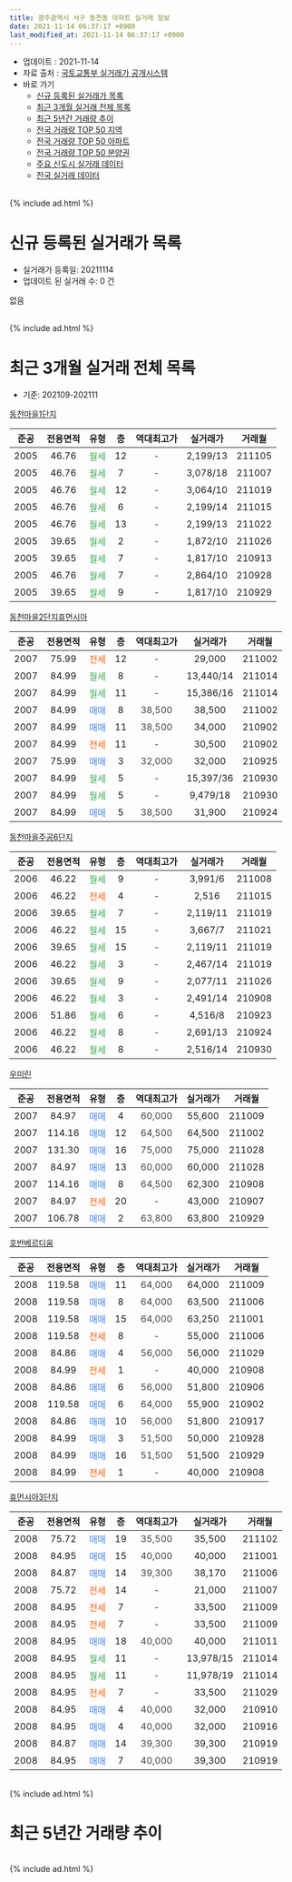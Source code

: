 ```yaml
---
title: 광주광역시 서구 동천동 아파트 실거래 정보
date: 2021-11-14 06:37:17 +0900
last_modified_at: 2021-11-14 06:37:17 +0900
---
```


* 업데이트 : 2021-11-14
* 자료 출처 : [국토교통부 실거래가 공개시스템](http://rt.molit.go.kr)
* 바로 가기
    * [신규 등록된 실거래가 목록](#신규-등록된-실거래가-목록)
    * [최근 3개월 실거래 전체 목록](#최근-3개월-실거래-전체-목록)
    * [최근 5년간 거래량 추이](#최근-5년간-거래량-추이)
    * [전국 거래량 TOP 50 지역](https://inasie.github.io/apt-trade-info/최근-3개월-전국에서-가장-거래가-많이-발생한-지역)
    * [전국 거래량 TOP 50 아파트](https://inasie.github.io/apt-trade-info/최근-3개월-전국에서-가장-거래가-많이-발생한-아파트)
    * [전국 거래량 TOP 50 분양권](https://inasie.github.io/apt-trade-info/최근-3개월-전국에서-가장-거래가-많이-발생한-분양권)
    * [주요 신도시 실거래 데이터](https://inasie.github.io/apt-trade-info/주요-신도시)
    * [전국 실거래 데이터](https://inasie.github.io/apt-trade-info/전국)
<br>
{% include ad.html %}
<br>

# 신규 등록된 실거래가 목록
* 실거래가 등록일: 20211114
* 업데이트 된 실거래 수: 0 건

없음

<br>
{% include ad.html %}
<br>

# 최근 3개월 실거래 전체 목록
* 기준: 202109-202111


[동천마을1단지](https://search.naver.com/search.naver?query=%EA%B4%91%EC%A3%BC%EA%B4%91%EC%97%AD%EC%8B%9C+%EC%84%9C%EA%B5%AC+%EB%8F%99%EC%B2%9C%EB%8F%99+%EB%8F%99%EC%B2%9C%EB%A7%88%EC%9D%841%EB%8B%A8%EC%A7%80)

|준공|전용면적|유형|층|역대최고가|실거래가|거래월|
|:---:|:---:|:---:|:---:|:---:|:---:|:---:|
|2005|46.76|<span style="color:#34a853">월세</span>|12|<span style="color:#444444">-</span>|2,199/13|211105|
|2005|46.76|<span style="color:#34a853">월세</span>|7|<span style="color:#444444">-</span>|3,078/18|211007|
|2005|46.76|<span style="color:#34a853">월세</span>|12|<span style="color:#444444">-</span>|3,064/10|211019|
|2005|46.76|<span style="color:#34a853">월세</span>|6|<span style="color:#444444">-</span>|2,199/14|211015|
|2005|46.76|<span style="color:#34a853">월세</span>|13|<span style="color:#444444">-</span>|2,199/13|211022|
|2005|39.65|<span style="color:#34a853">월세</span>|2|<span style="color:#444444">-</span>|1,872/10|211026|
|2005|39.65|<span style="color:#34a853">월세</span>|7|<span style="color:#444444">-</span>|1,817/10|210913|
|2005|46.76|<span style="color:#34a853">월세</span>|7|<span style="color:#444444">-</span>|2,864/10|210928|
|2005|39.65|<span style="color:#34a853">월세</span>|9|<span style="color:#444444">-</span>|1,817/10|210929|

[동천마을2단지휴먼시아](https://search.naver.com/search.naver?query=%EA%B4%91%EC%A3%BC%EA%B4%91%EC%97%AD%EC%8B%9C+%EC%84%9C%EA%B5%AC+%EB%8F%99%EC%B2%9C%EB%8F%99+%EB%8F%99%EC%B2%9C%EB%A7%88%EC%9D%842%EB%8B%A8%EC%A7%80%ED%9C%B4%EB%A8%BC%EC%8B%9C%EC%95%84)

|준공|전용면적|유형|층|역대최고가|실거래가|거래월|
|:---:|:---:|:---:|:---:|:---:|:---:|:---:|
|2007|75.99|<span style="color:#ff5a00">전세</span>|12|<span style="color:#444444">-</span>|29,000|211002|
|2007|84.99|<span style="color:#34a853">월세</span>|8|<span style="color:#444444">-</span>|13,440/14|211014|
|2007|84.99|<span style="color:#34a853">월세</span>|11|<span style="color:#444444">-</span>|15,386/16|211014|
|2007|84.99|<span style="color:#4285f3">매매</span>|8|<span style="color:#444444">38,500</span>|38,500|211002|
|2007|84.99|<span style="color:#4285f3">매매</span>|11|<span style="color:#444444">38,500</span>|34,000|210902|
|2007|84.99|<span style="color:#ff5a00">전세</span>|11|<span style="color:#444444">-</span>|30,500|210902|
|2007|75.99|<span style="color:#4285f3">매매</span>|3|<span style="color:#444444">32,000</span>|32,000|210925|
|2007|84.99|<span style="color:#34a853">월세</span>|5|<span style="color:#444444">-</span>|15,397/36|210930|
|2007|84.99|<span style="color:#34a853">월세</span>|5|<span style="color:#444444">-</span>|9,479/18|210930|
|2007|84.99|<span style="color:#4285f3">매매</span>|5|<span style="color:#444444">38,500</span>|31,900|210924|

[동천마을주공6단지](https://search.naver.com/search.naver?query=%EA%B4%91%EC%A3%BC%EA%B4%91%EC%97%AD%EC%8B%9C+%EC%84%9C%EA%B5%AC+%EB%8F%99%EC%B2%9C%EB%8F%99+%EB%8F%99%EC%B2%9C%EB%A7%88%EC%9D%84%EC%A3%BC%EA%B3%B56%EB%8B%A8%EC%A7%80)

|준공|전용면적|유형|층|역대최고가|실거래가|거래월|
|:---:|:---:|:---:|:---:|:---:|:---:|:---:|
|2006|46.22|<span style="color:#34a853">월세</span>|9|<span style="color:#444444">-</span>|3,991/6|211008|
|2006|46.22|<span style="color:#ff5a00">전세</span>|4|<span style="color:#444444">-</span>|2,516|211015|
|2006|39.65|<span style="color:#34a853">월세</span>|7|<span style="color:#444444">-</span>|2,119/11|211019|
|2006|46.22|<span style="color:#34a853">월세</span>|15|<span style="color:#444444">-</span>|3,667/7|211021|
|2006|39.65|<span style="color:#34a853">월세</span>|15|<span style="color:#444444">-</span>|2,119/11|211019|
|2006|46.22|<span style="color:#34a853">월세</span>|3|<span style="color:#444444">-</span>|2,467/14|211019|
|2006|39.65|<span style="color:#34a853">월세</span>|9|<span style="color:#444444">-</span>|2,077/11|211026|
|2006|46.22|<span style="color:#34a853">월세</span>|3|<span style="color:#444444">-</span>|2,491/14|210908|
|2006|51.86|<span style="color:#34a853">월세</span>|6|<span style="color:#444444">-</span>|4,516/8|210923|
|2006|46.22|<span style="color:#34a853">월세</span>|8|<span style="color:#444444">-</span>|2,691/13|210924|
|2006|46.22|<span style="color:#34a853">월세</span>|8|<span style="color:#444444">-</span>|2,516/14|210930|

[우미린](https://search.naver.com/search.naver?query=%EA%B4%91%EC%A3%BC%EA%B4%91%EC%97%AD%EC%8B%9C+%EC%84%9C%EA%B5%AC+%EB%8F%99%EC%B2%9C%EB%8F%99+%EC%9A%B0%EB%AF%B8%EB%A6%B0)

|준공|전용면적|유형|층|역대최고가|실거래가|거래월|
|:---:|:---:|:---:|:---:|:---:|:---:|:---:|
|2007|84.97|<span style="color:#4285f3">매매</span>|4|<span style="color:#444444">60,000</span>|55,600|211009|
|2007|114.16|<span style="color:#4285f3">매매</span>|12|<span style="color:#444444">64,500</span>|64,500|211002|
|2007|131.30|<span style="color:#4285f3">매매</span>|16|<span style="color:#444444">75,000</span>|75,000|211028|
|2007|84.97|<span style="color:#4285f3">매매</span>|13|<span style="color:#444444">60,000</span>|60,000|211028|
|2007|114.16|<span style="color:#4285f3">매매</span>|8|<span style="color:#444444">64,500</span>|62,300|210908|
|2007|84.97|<span style="color:#ff5a00">전세</span>|20|<span style="color:#444444">-</span>|43,000|210907|
|2007|106.78|<span style="color:#4285f3">매매</span>|2|<span style="color:#444444">63,800</span>|63,800|210929|

[호반베르디움](https://search.naver.com/search.naver?query=%EA%B4%91%EC%A3%BC%EA%B4%91%EC%97%AD%EC%8B%9C+%EC%84%9C%EA%B5%AC+%EB%8F%99%EC%B2%9C%EB%8F%99+%ED%98%B8%EB%B0%98%EB%B2%A0%EB%A5%B4%EB%94%94%EC%9B%80)

|준공|전용면적|유형|층|역대최고가|실거래가|거래월|
|:---:|:---:|:---:|:---:|:---:|:---:|:---:|
|2008|119.58|<span style="color:#4285f3">매매</span>|11|<span style="color:#444444">64,000</span>|64,000|211009|
|2008|119.58|<span style="color:#4285f3">매매</span>|8|<span style="color:#444444">64,000</span>|63,500|211006|
|2008|119.58|<span style="color:#4285f3">매매</span>|15|<span style="color:#444444">64,000</span>|63,250|211001|
|2008|119.58|<span style="color:#ff5a00">전세</span>|8|<span style="color:#444444">-</span>|55,000|211006|
|2008|84.86|<span style="color:#4285f3">매매</span>|4|<span style="color:#444444">56,000</span>|56,000|211029|
|2008|84.99|<span style="color:#ff5a00">전세</span>|1|<span style="color:#444444">-</span>|40,000|210908|
|2008|84.86|<span style="color:#4285f3">매매</span>|6|<span style="color:#444444">56,000</span>|51,800|210906|
|2008|119.58|<span style="color:#4285f3">매매</span>|6|<span style="color:#444444">64,000</span>|55,900|210902|
|2008|84.86|<span style="color:#4285f3">매매</span>|10|<span style="color:#444444">56,000</span>|51,800|210917|
|2008|84.99|<span style="color:#4285f3">매매</span>|3|<span style="color:#444444">51,500</span>|50,000|210928|
|2008|84.99|<span style="color:#4285f3">매매</span>|16|<span style="color:#444444">51,500</span>|51,500|210929|
|2008|84.99|<span style="color:#ff5a00">전세</span>|1|<span style="color:#444444">-</span>|40,000|210908|


<script async src="//pagead2.googlesyndication.com/pagead/js/adsbygoogle.js"></script>
<!-- 기본 -->
<ins class="adsbygoogle"
     style="display:block"
     data-ad-client="ca-pub-2446590836940007"
     data-ad-slot="1659523306"
     data-ad-format="auto"
     data-full-width-responsive="true"></ins>
<script>
(adsbygoogle = window.adsbygoogle || []).push({});
</script>


[휴먼시아3단지](https://search.naver.com/search.naver?query=%EA%B4%91%EC%A3%BC%EA%B4%91%EC%97%AD%EC%8B%9C+%EC%84%9C%EA%B5%AC+%EB%8F%99%EC%B2%9C%EB%8F%99+%ED%9C%B4%EB%A8%BC%EC%8B%9C%EC%95%843%EB%8B%A8%EC%A7%80)

|준공|전용면적|유형|층|역대최고가|실거래가|거래월|
|:---:|:---:|:---:|:---:|:---:|:---:|:---:|
|2008|75.72|<span style="color:#4285f3">매매</span>|19|<span style="color:#444444">35,500</span>|35,500|211102|
|2008|84.95|<span style="color:#4285f3">매매</span>|15|<span style="color:#444444">40,000</span>|40,000|211001|
|2008|84.87|<span style="color:#4285f3">매매</span>|14|<span style="color:#444444">39,300</span>|38,170|211006|
|2008|75.72|<span style="color:#ff5a00">전세</span>|14|<span style="color:#444444">-</span>|21,000|211007|
|2008|84.95|<span style="color:#ff5a00">전세</span>|7|<span style="color:#444444">-</span>|33,500|211009|
|2008|84.95|<span style="color:#ff5a00">전세</span>|7|<span style="color:#444444">-</span>|33,500|211009|
|2008|84.95|<span style="color:#4285f3">매매</span>|18|<span style="color:#444444">40,000</span>|40,000|211011|
|2008|84.95|<span style="color:#34a853">월세</span>|11|<span style="color:#444444">-</span>|13,978/15|211014|
|2008|84.95|<span style="color:#34a853">월세</span>|11|<span style="color:#444444">-</span>|11,978/19|211014|
|2008|84.95|<span style="color:#ff5a00">전세</span>|7|<span style="color:#444444">-</span>|33,500|211029|
|2008|84.95|<span style="color:#4285f3">매매</span>|4|<span style="color:#444444">40,000</span>|32,000|210910|
|2008|84.95|<span style="color:#4285f3">매매</span>|4|<span style="color:#444444">40,000</span>|32,000|210916|
|2008|84.87|<span style="color:#4285f3">매매</span>|14|<span style="color:#444444">39,300</span>|39,300|210919|
|2008|84.95|<span style="color:#4285f3">매매</span>|7|<span style="color:#444444">40,000</span>|39,300|210919|


<br>
{% include ad.html %}
<br>

# 최근 5년간 거래량 추이


<div style="width:100%;">
    <canvas id="deal_progress" height="200"></canvas>
</div>

<script>
new Chart(document.getElementById("deal_progress"), {
    type: 'line',
    data: {
        labels: ['201611','201612','201701','201702','201703','201704','201705','201706','201707','201708','201709','201710','201711','201712','201801','201802','201803','201804','201805','201806','201807','201808','201809','201810','201811','201812','201901','201902','201903','201904','201905','201906','201907','201908','201909','201910','201911','201912','202001','202002','202003','202004','202005','202006','202007','202008','202009','202010','202011','202012','202101','202102','202103','202104','202105','202106','202107','202108','202109','202110','202111'],
        datasets: [{
            label: '매매',
            pointRadius: 1,
            data: [21, 12, 12, 15, 23, 20, 21, 19, 17, 12, 25, 12, 17, 22, 21, 13, 22, 19, 21, 18, 16, 24, 26, 18, 16, 10, 6, 8, 4, 7, 4, 8, 10, 6, 14, 15, 16, 25, 8, 26, 9, 15, 23, 40, 21, 18, 41, 43, 34, 41, 23, 13, 19, 34, 42, 40, 31, 16, 14, 12, 1],
            borderColor: "rgba(255, 201, 14, 1)",
            backgroundColor: "rgba(255, 201, 14, 0.5)",
            fill: false,
            lineTension: 0
        },{
            label: '전월세',
            pointRadius: 1,
            data: [16, 18, 23, 16, 21, 12, 17, 12, 22, 16, 13, 15, 8, 16, 58, 25, 14, 18, 22, 14, 22, 20, 13, 66, 25, 23, 25, 14, 14, 19, 22, 23, 29, 12, 13, 20, 18, 23, 75, 24, 19, 22, 22, 29, 17, 13, 11, 72, 21, 23, 28, 22, 24, 46, 57, 38, 32, 23, 13, 22, 1],
            borderColor: "rgba(0, 141, 185, 1)",
            backgroundColor: "rgba(0, 141, 185, 0.5)",
            fill: false,
            lineTension: 0
        }
        ]
    },
    options: {
        responsive: true,
        title: {
            display: false
        },
        tooltips: {
            mode: 'index',
            intersect: false
        },
        hover: {
            mode: 'nearest',
            intersect: true
        },
        scales: {
            xAxes: [{
                display: true,
                scaleLabel: {
                    display: true,
                    labelString: '년/월'
                }
            }],
            yAxes: [{
                display: true,
                ticks: {
                    suggestedMin: 0,
                },
                scaleLabel: {
                    display: true,
                    labelString: '실거래 수'
                }
            }]
        }
    }
});

</script>


<br>
{% include ad.html %}
<br>

